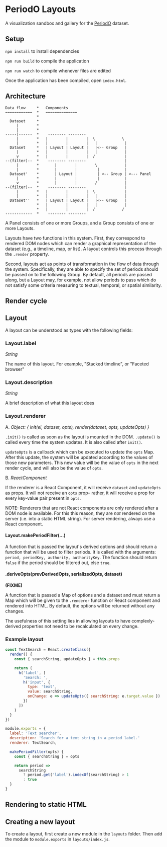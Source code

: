 # PeriodO Layouts

A visualization sandbox and gallery for the [PeriodO] dataset.

## Setup

`npm install` to install dependencies

`npm run build` to compile the application

`npm run watch` to compile whenever files are edited

Once the application has been compiled, open `index.html`.


## Architecture

```
Data flow     *   Components
============  *   ==============
              *
  Dataset     *
     |        *
     |        *
-----|------  *    -------- --------
     |        *   |        |        |  \            \
     |        *   |        |        |   |            |
  Dataset     *   | Layout | Layout |   |<-- Group   |
     |        *   |        |        |   |            |
     v        *   |        |        |  /             |
--(filter)--  *    -------- --------                 |
     |        *       |        |        \            |
     |        *       |        |         |           |
  Dataset'    *       | Layout |         | <-- Group | <--- Panel
     |        *       |        |         |           |
     v        *       |        |        /            |
--(filter)--  *    -------- --------                 |
     |        *   |        |        |  \             |
     |        *   |        |        |   |            |
  Dataset''   *   | Layout | Layout |   |<-- Group   |
              *   |        |        |   |            |
              *   |        |        |  /            /
------------  *    -------- --------
```

A Panel consists of one or more Groups, and a Group consists of one or
more Layouts.

Layouts have two functions in this system. First, they correspond to rendered
DOM nodes which can render a graphical representation of the dataset (e.g., a
timeline, map, or list). A layout controls this process through the `.render`
property.

Second, layouts act as points of transformation in the flow of data through the
system. Specifically, they are able to specify the set of periods should be
passed on to the following Group. By default, all periods are passed along,
but a Layout may, for example, not allow periods to pass which do not satisfy
some criteria measuring to textual, temporal, or spatial similarity.

## Render cycle


## Layout

A layout can be understood as types with the following fields:

### Layout.label

*String*

The name of this layout. For example, "Stacked timeline", or "Faceted browser"

### Layout.description

*String*

A brief description of what this layout does


### Layout.renderer
A. *Object: { init(el, dataset, opts), render(dataset, opts, updateOpts) }*

`.init()` is called as soon as the layout is mounted in the DOM. `.update()`
is called every time the system updates. It is also called after `init()`.

`updateOpts` is a callback which can be executed to update the `opts` Map.
After this update, the system will be updated according to the values of those
new parameters.  This new value will be the value of `opts` in the next render
cycle, and will also be the value of `opts`.

B. *ReactComponent*

If the renderer is a React Component, it will receive `dataset` and
`updateOpts` as props. It will not receive an `opts` prop– rather, it will
receive a prop for every key-value pair present in `opts`.

NOTE: Renderers that are not React components are only rendered after a DOM
node is available. For this this reason, they are *not* rendered on the server
(i.e. into a static HTML string). For server rendering, always use a React
component.

#### Layout.makePeriodFilter(...)
A function that is passed the layout's derived options and should return a
function that will be used to filter periods. It is called with the arguments:
`period, periodKey, authority, authorityKey`. The function should return
`false` if the period should be filtered out, else `true`.

#### .deriveOpts(prevDerivedOpts, serializedOpts, dataset)
**(FIXME)**

A function that is passed a Map of options and a dataset and must return a Map
which will be given to the `.renderer` function or React component and rendered
into HTML.  By default, the options will be returned without any changes.

The usefulness of this setting lies in allowing layouts to have complexly-
derived properties not need to be recalculated on every change.

### Example layout

```js
const TextSearch = React.createClass({
  render() {
    const { searchString, updateOpts } = this.props

    return (
      h('label', [
        'Search: ',
        h('input', {
          type: 'text',
          value: searchString,
          onChange: e => updateOpts({ searchString: e.target.value })
        })
      ])
    )
  }
})

module.exports = {
  label: 'Text searcher',
  description: 'Search for a text string in a period label.'
  renderer: TextSearch,

  makePeriodFilter(opts) {
    const { searchString } = opts

    return period =>
      searchString
        ? period.get('label').indexOf(searchString) > 1
        : true
  }
}
```

## Rendering to static HTML


## Creating a new layout

To create a layout, first create a new module in the `layouts` folder.
Then add the module to `module.exports` in `layouts/index.js`.


[PeriodO]: https://perio.do/
